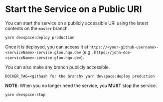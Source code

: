 # Start the Service on a Public URI
You can start the service on a publicly accessible URI using the latest contents on the `master` branch.
```shell
yarn devspace:deploy production
```

Once it is deployed, you can access it at `https://<your-github-username>-<serviceName>-service.gloo.hqo.dev`
(e.g., `https://john-doe-<serviceName>-service.gloo.hqo.dev`).

You can also make any branch publicly accessible.
```shell
DOCKER_TAG=<githash for the branch> yarn devspace:deploy production
```

**NOTE**: When you no longer need the service, you **MUST** stop the service.
```shell
yarn devspace:stop
```
